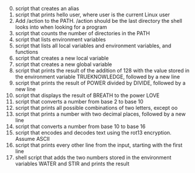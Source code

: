 0. script that creates an alias
1. script that prints hello user, where user is the current Linux user
2. Add /action to the PATH. /action should be the last directory the shell looks into when looking for a program
3. script that counts the number of directories in the PATH
4. script that lists environment variables
5. script that lists all local variables and environment variables, and functions
6. script that creates a new local variable
7. script that creates a new global variable
8. script that prints the result of the addition of 128 with the value stored in the environment variable TRUEKNOWLEDGE, followed by a new line
9. script that prints the result of POWER divided by DIVIDE, followed by a new line
10. script that displays the result of BREATH to the power LOVE
11. script that converts a number from base 2 to base 10
12. script that prints all possible combinations of two letters, except oo
13. script that prints a number with two decimal places, followed by a new line
14. script that converts a number from base 10 to base 16
15. script that encodes and decodes text using the rot13 encryption. Assume ASCII
16. script that prints every other line from the input, starting with the first line
17. shell script that adds the two numbers stored in the environment variables WATER and STIR and prints the result
